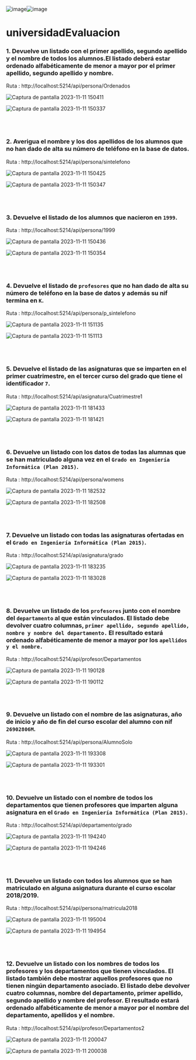 ![image](https://github.com/julianlpz69/universidadEvaluacion/assets/131847060/70eae31a-5c58-415a-8e1d-95a1931180fb)![image](https://github.com/julianlpz69/universidadEvaluacion/assets/131847060/d1395b5d-b9ad-47ad-b9c0-8de784d85ac8)
# universidadEvaluacion

### 1. Devuelve un listado con el primer apellido, segundo apellido y el nombre de todos los alumnos.El listado deberá estar ordenado alfabéticamente de menor a mayor por el primer apellido, segundo apellido y nombre.

Ruta : http://localhost:5214/api/persona/Ordenados

![Captura de pantalla 2023-11-11 150411](https://github.com/julianlpz69/universidadEvaluacion/assets/131847060/dc38f463-774f-4815-bb85-97cf2b5d6f24)

![Captura de pantalla 2023-11-11 150337](https://github.com/julianlpz69/universidadEvaluacion/assets/131847060/8f796ef7-08f8-416b-9ee2-e5bc668006cb)

<br><br>


### 2. Averigua el nombre y los dos apellidos de los alumnos que **no** han dado de alta su número de teléfono en la base de datos.

Ruta : http://localhost:5214/api/persona/sintelefono

![Captura de pantalla 2023-11-11 150425](https://github.com/julianlpz69/universidadEvaluacion/assets/131847060/6e076bd6-38b7-4b16-9b81-daa5af700994)

![Captura de pantalla 2023-11-11 150347](https://github.com/julianlpz69/universidadEvaluacion/assets/131847060/acf919e0-93fc-4e9d-a3a8-7d71263875cb)

<br><br>


### 3. Devuelve el listado de los alumnos que nacieron en `1999`.

Ruta : http://localhost:5214/api/persona/1999

![Captura de pantalla 2023-11-11 150436](https://github.com/julianlpz69/universidadEvaluacion/assets/131847060/d1bbe315-1b7c-49fc-8817-2700648004f4)

![Captura de pantalla 2023-11-11 150354](https://github.com/julianlpz69/universidadEvaluacion/assets/131847060/28eeff65-50b9-4e12-ba05-3ec6469a4792)

<br><br>


### 4. Devuelve el listado de `profesores` que **no** han dado de alta su número de teléfono en la base de datos y además su nif termina en `K`.

Ruta : http://localhost:5214/api/persona/p_sintelefono

![Captura de pantalla 2023-11-11 151135](https://github.com/julianlpz69/universidadEvaluacion/assets/131847060/58866a9b-a7d1-4dbe-9b5b-c200a86c0803)

![Captura de pantalla 2023-11-11 151113](https://github.com/julianlpz69/universidadEvaluacion/assets/131847060/1e68bad7-f964-4414-b4e9-30090da71def)


<br><br>


### 5. Devuelve el listado de las asignaturas que se imparten en el primer cuatrimestre, en el tercer curso del grado que tiene el identificador `7`.

Ruta : http://localhost:5214/api/asignatura/Cuatrimestre1

![Captura de pantalla 2023-11-11 181433](https://github.com/julianlpz69/universidadEvaluacion/assets/131847060/40e063c6-ae01-455a-85e4-d07ee0333c14)

![Captura de pantalla 2023-11-11 181421](https://github.com/julianlpz69/universidadEvaluacion/assets/131847060/7daaba9e-654d-4f89-b924-256a24ee74e6)


<br><br>


### 6. Devuelve un listado con los datos de todas las **alumnas** que se han matriculado alguna vez en el `Grado en Ingeniería Informática (Plan 2015)`.

Ruta : http://localhost:5214/api/persona/womens

![Captura de pantalla 2023-11-11 182532](https://github.com/julianlpz69/universidadEvaluacion/assets/131847060/ceb1df92-50e7-4172-ba21-76800aac10ba)

![Captura de pantalla 2023-11-11 182508](https://github.com/julianlpz69/universidadEvaluacion/assets/131847060/d9b47776-6e89-4e0e-9e27-57a453587c6f)



<br><br>


### 7. Devuelve un listado con todas las asignaturas ofertadas en el `Grado en Ingeniería Informática (Plan 2015)`.

Ruta : http://localhost:5214/api/asignatura/grado

![Captura de pantalla 2023-11-11 183235](https://github.com/julianlpz69/universidadEvaluacion/assets/131847060/1ebabd5b-5d44-4d78-99ab-2ec400b83ba8)

![Captura de pantalla 2023-11-11 183028](https://github.com/julianlpz69/universidadEvaluacion/assets/131847060/612efb6c-3bcb-4300-ac0d-8f7165ba2842)


<br><br>

### 8. Devuelve un listado de los `profesores` junto con el nombre del `departamento` al que están vinculados. El listado debe devolver cuatro columnas, `primer apellido, segundo apellido, nombre y nombre del departamento.` El resultado estará ordenado alfabéticamente de menor a mayor por los `apellidos y el nombre.`

Ruta : http://localhost:5214/api/profesor/Departamentos

![Captura de pantalla 2023-11-11 190128](https://github.com/julianlpz69/universidadEvaluacion/assets/131847060/c3558ec3-c129-4842-ae0f-664fb0b8ee9c)

![Captura de pantalla 2023-11-11 190112](https://github.com/julianlpz69/universidadEvaluacion/assets/131847060/5ff0779a-8933-46d9-95bd-564c130e2dad)



<br><br>

### 9. Devuelve un listado con el nombre de las asignaturas, año de inicio y año de fin del curso escolar del alumno con nif `26902806M`.

Ruta : http://localhost:5214/api/persona/AlumnoSolo

![Captura de pantalla 2023-11-11 193308](https://github.com/julianlpz69/universidadEvaluacion/assets/131847060/df254cdb-df35-4886-b0ad-534f45ec5b95)

![Captura de pantalla 2023-11-11 193301](https://github.com/julianlpz69/universidadEvaluacion/assets/131847060/4b62f9a6-d156-47f0-8dfc-5bed112b1ff2)



<br><br>

### 10. Devuelve un listado con el nombre de todos los departamentos que tienen profesores que imparten alguna asignatura en el `Grado en Ingeniería Informática (Plan 2015)`.

Ruta : http://localhost:5214/api/departamento/grado

![Captura de pantalla 2023-11-11 194240](https://github.com/julianlpz69/universidadEvaluacion/assets/131847060/32ae712c-cce5-43f6-817e-9345a5c177ae)

![Captura de pantalla 2023-11-11 194246](https://github.com/julianlpz69/universidadEvaluacion/assets/131847060/6008cb4a-762c-442c-bb00-cc9f47bf7289)


<br><br>

### 11. Devuelve un listado con todos los alumnos que se han matriculado en alguna asignatura durante el curso escolar 2018/2019.

Ruta : http://localhost:5214/api/persona/matricula2018

![Captura de pantalla 2023-11-11 195004](https://github.com/julianlpz69/universidadEvaluacion/assets/131847060/955e04e0-d32f-4169-95df-858fc97d7caf)

![Captura de pantalla 2023-11-11 194954](https://github.com/julianlpz69/universidadEvaluacion/assets/131847060/c135d40d-680a-44d1-92a3-b58cf1d17217)

<br><br>

### 12. Devuelve un listado con los nombres de **todos** los profesores y los departamentos que tienen vinculados. El listado también debe mostrar aquellos profesores que no tienen ningún departamento asociado. El listado debe devolver cuatro columnas, nombre del departamento, primer apellido, segundo apellido y nombre del profesor. El resultado estará ordenado alfabéticamente de menor a mayor por el nombre del departamento, apellidos y el nombre.

Ruta : http://localhost:5214/api/profesor/Departamentos2

![Captura de pantalla 2023-11-11 200047](https://github.com/julianlpz69/universidadEvaluacion/assets/131847060/2d5c8506-eba9-4075-a859-9f497adf196f)

![Captura de pantalla 2023-11-11 200038](https://github.com/julianlpz69/universidadEvaluacion/assets/131847060/412611ed-eed7-47dc-a1c0-99125d98acf7)

